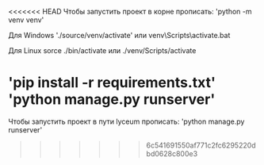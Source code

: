 <<<<<<< HEAD
Чтобы запустить проект в корне прописать:
'python -m venv venv'

Для Windows
'./source/venv/activate' или
venv\Scripts\activate.bat

Для Linux
sorce ./bin/activate или
./venv/Scripts/activate


'pip install -r requirements.txt'
'python manage.py runserver'
=======
Чтобы запустить проект в пути lyceum прописать:
'python manage.py runserver'
>>>>>>> 6c541691550af771c2fc6295220dbd0628c800e3
